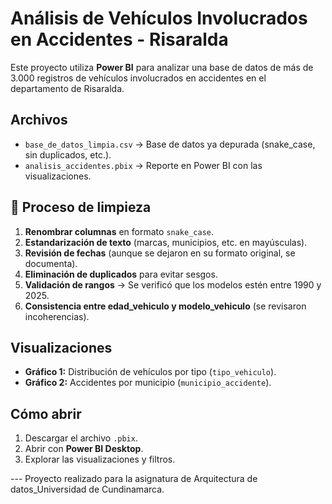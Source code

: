# Análisis de Vehículos Involucrados en Accidentes - Risaralda 

Este proyecto utiliza **Power BI** para analizar una base de datos de más de 3.000 registros de vehículos involucrados en accidentes en el departamento de Risaralda.

## Archivos
- `base_de_datos_limpia.csv` → Base de datos ya depurada (snake_case, sin duplicados, etc.).
- `analisis_accidentes.pbix` → Reporte en Power BI con las visualizaciones.

## 🔧 Proceso de limpieza
1. **Renombrar columnas** en formato `snake_case`.
2. **Estandarización de texto** (marcas, municipios, etc. en mayúsculas).
3. **Revisión de fechas** (aunque se dejaron en su formato original, se documenta).
4. **Eliminación de duplicados** para evitar sesgos.
5. **Validación de rangos** → Se verificó que los modelos estén entre 1990 y 2025.
6. **Consistencia entre edad_vehiculo y modelo_vehiculo** (se revisaron incoherencias).

## Visualizaciones
- **Gráfico 1:** Distribución de vehículos por tipo (`tipo_vehiculo`).
- **Gráfico 2:** Accidentes por municipio (`municipio_accidente`).

## Cómo abrir
1. Descargar el archivo `.pbix`.
2. Abrir con **Power BI Desktop**.
3. Explorar las visualizaciones y filtros.

--- Proyecto realizado para la asignatura de Arquitectura de datos_Universidad de Cundinamarca.
